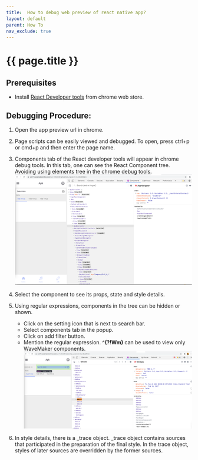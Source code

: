 ```yaml
---
title:  How to debug web preview of react native app?
layout: default
parent: How To
nav_exclude: true
---
```


# {{ page.title }}

## Prerequisites
- Install [React Developer tools](https://chrome.google.com/webstore/detail/react-developer-tools/fmkadmapgofadopljbjfkapdkoienihi) from chrome web store. 

## Debugging Procedure:
1. Open the app preview url in chrome.
2. Page scripts can be easily viewed and debugged. To open, press ctrl+p or cmd+p and then enter the page name.
3. Components tab of the React developer tools will appear in chrome debug tools. In this tab, one can see the React Component tree. Avoiding using elements tree in the chrome debug tools.
![Web Preview Debug](../../assets/web_preview_debug.png)

4. Select the component to see its props, state and style details. 
5. Using regular expressions, components in the tree can be hidden or shown. 
    - Click on the setting icon that is next to search bar.
    - Select components tab in the popup.
    - Click on add filter button.
    - Mention the regular expression. **^(?!Wm)** can be used to view only WaveMaker components.
    ![Filre view](../../assets/web_preview_debug_wm_filter.png)

6. In style details, there is a _trace object. _trace object contains sources that participated in the preparation of the final style.  In the trace object, styles of later sources are overridden by the former sources.